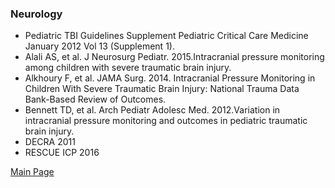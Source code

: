 ### Neurology
- Pediatric TBI Guidelines Supplement Pediatric Critical Care Medicine January 2012 Vol 13 (Supplement 1).
- Alali AS, et al. J Neurosurg Pediatr. 2015.Intracranial pressure monitoring among children with severe traumatic brain injury.
- Alkhoury F, et al. JAMA Surg. 2014. Intracranial Pressure Monitoring in Children With Severe Traumatic Brain Injury: National Trauma Data Bank-Based Review of Outcomes.
- Bennett TD, et al. Arch Pediatr Adolesc Med. 2012.Variation in intracranial pressure monitoring and outcomes in pediatric traumatic brain injury.
- DECRA 2011
- RESCUE ICP 2016

<a href = "https://tracielin.github.io/PICU_Resources/index"> Main Page </a>
